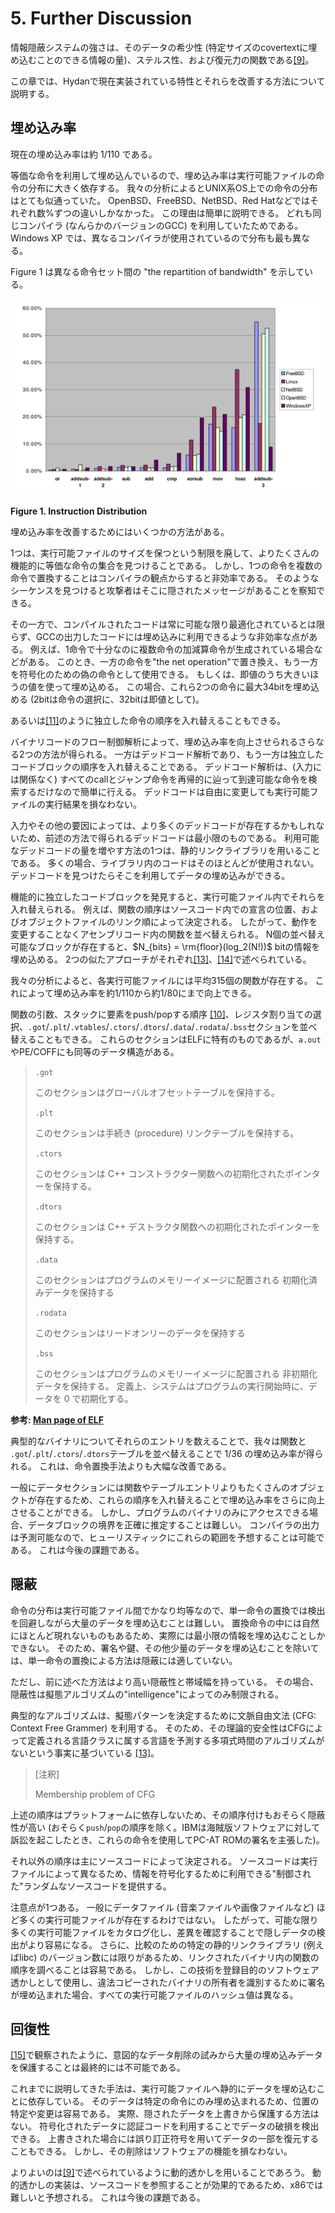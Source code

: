 # 5. Further Discussion

情報隠蔽システムの強さは、そのデータの希少性 (特定サイズのcovertextに埋め込むことのできる情報の量)、ステルス性、および復元力の関数である[[9]](#bib-9)。

この章では、Hydanで現在実装されている特性とそれらを改善する方法について説明する。

## 埋め込み率

現在の埋め込み率は約 1/110 である。

等価な命令を利用して埋め込んでいるので、埋め込み率は実行可能ファイルの命令の分布に大きく依存する。
我々の分析によるとUNIX系OS上での命令の分布はとても似通っていた。
OpenBSD、FreeBSD、NetBSD、Red Hatなどではそれぞれ数%ずつの違いしかなかった。
この理由は簡単に説明できる。
どれも同じコンパイラ (なんらかのバージョンのGCC) を利用していたためである。
Windows XP では、異なるコンパイラが使用されているので分布も最も異なる。

Figure 1 は異なる命令セット間の "the repartition of bandwidth" を示している。

![Figure 1. Instruction Distribution](fig1.png)

**Figure 1. Instruction Distribution**

埋め込み率を改善するためにはいくつかの方法がある。

1つは、実行可能ファイルのサイズを保つという制限を廃して、よりたくさんの機能的に等価な命令の集合を見つけることである。
しかし、1つの命令を複数の命令で置換することはコンパイラの観点からすると非効率である。
そのようなシーケンスを見つけると攻撃者はそこに隠されたメッセージがあることを察知できる。

その一方で、コンパイルされたコードは常に可能な限り最適化されているとは限らず、GCCの出力したコードには埋め込みに利用できるような非効率な点がある。
例えば、1命令で十分なのに複数命令の加減算命令が生成されている場合などがある。
このとき、一方の命令を"the net operation"で置き換え、もう一方を符号化のための偽の命令として使用できる。
もしくは、即値のうち大きいほうの値を使って埋め込める。
この場合、これら2つの命令に最大34bitを埋め込める (2bitは命令の選択に、32bitは即値として)。

あるいは[[11]](#bib-11)のように独立した命令の順序を入れ替えることもできる。

バイナリコードのフロー制御解析によって、埋め込み率を向上させられるさらなる2つの方法が得られる。
一方はデッドコード解析であり、もう一方は独立したコードブロックの順序を入れ替えることである。
デッドコード解析は、(入力には関係なく) すべてのcallとジャンプ命令を再帰的に辿って到達可能な命令を検索するだけなので簡単に行える。
デッドコードは自由に変更しても実行可能ファイルの実行結果を損なわない。

入力やその他の要因によっては、より多くのデッドコードが存在するかもしれないため、前述の方法で得られるデッドコードは最小限のものである。
利用可能なデッドコードの量を増やす方法の1つは、静的リンクライブラリを用いることである。
多くの場合、ライブラリ内のコードはそのほとんどが使用されない。
デッドコードを見つけたらそこを利用してデータの埋め込みができる。

<!-- textlint-disable preset-ja-technical-writing/no-exclamation-question-mark -->
機能的に独立したコードブロックを発見すると、実行可能ファイル内でそれらを入れ替えられる。
例えば、関数の順序はソースコード内での宣言の位置、およびオブジェクトファイルのリンク順によって決定される。
したがって、動作を変更することなくアセンブリコード内の関数を並べ替えられる。
N個の並べ替え可能なブロックが存在すると、$N_{bits} = \rm{floor}(log_2(N!))$ bitの情報を埋め込める。
2つの似たアプローチがそれぞれ[[13]](#bib-13)、[[14]](#bib-14)で述べられている。
<!-- textlint-enable preset-ja-technical-writing/no-exclamation-question-mark -->

我々の分析によると、各実行可能ファイルには平均315個の関数が存在する。
これによって埋め込み率を約1/110から約1/80にまで向上できる。

関数の引数、スタックに要素をpush/popする順序 [[10]](#bib-10)、レジスタ割り当ての選択、`.got`/`.plt`/`.vtables`/`.ctors`/`.dtors`/`.data`/`.rodata`/`.bss`セクションを並べ替えることもできる。
これらのセクションはELFに特有のものであるが、`a.out`やPE/COFFにも同等のデータ構造がある。

> `.got`
>
> このセクションはグローバルオフセットテーブルを保持する。
>
> `.plt`
>
> このセクションは手続き (procedure) リンクテーブルを保持する。
>
> `.ctors`
>
> このセクションは C++ コンストラクター関数への初期化されたポインターを保持する。
>
> `.dtors`
>
> このセクションは C++ デストラクタ関数への初期化されたポインターを保持する。
>
> `.data`
>
> このセクションはプログラムのメモリーイメージに配置される 初期化済みデータを保持する
>
> `.rodata`
>
> このセクションはリードオンリーのデータを保持する
>
> `.bss`
>
> このセクションはプログラムのメモリーイメージに配置される 非初期化データを保持する。 定義上、システムはプログラムの実行開始時に、データを 0 で初期化する。

**参考: [Man page of ELF](https://linuxjm.osdn.jp/html/LDP_man-pages/man5/elf.5.html)**

典型的なバイナリについてそれらのエントリを数えることで、我々は関数と `.got`/`.plt`/`.ctors`/`.dtors`テーブルを並べ替えることで 1/36 の埋め込み率が得られる。
これは、命令置換手法よりも大幅な改善である。

一般にデータセクションには関数やテーブルエントリよりもたくさんのオブジェクトが存在するため、これらの順序を入れ替えることで埋め込み率をさらに向上させることができる。
しかし、プログラムのバイナリのみにアクセスできる場合、データブロックの境界を正確に推定することは難しい。
コンパイラの出力は予測可能なので、ヒューリスティックにこれらの範囲を予想することは可能である。
これは今後の課題である。

## 隠蔽

命令の分布は実行可能ファイル間でかなり均等なので、単一命令の置換では検出を回避しながら大量のデータを埋め込むことは難しい。
置換命令の中には自然にほとんど現れないものもあるため、実際には最小限の情報を埋め込むことしかできない。
そのため、署名や鍵、その他少量のデータを埋め込むことを除いては、単一命令の置換による方法は隠蔽には適していない。

ただし、前に述べた方法はより高い隠蔽性と帯域幅を持っている。
その場合、隠蔽性は擬態アルゴリズムの"intelligence"によってのみ制限される。

典型的なアルゴリズムは、擬態パターンを決定するために文脈自由文法 (CFG: Context Free Grammer) を利用する。
そのため、その理論的安全性はCFGによって定義される言語クラスに属する言語を予測する多項式時間のアルゴリズムがないという事実に基づいている [[13]](#bib-13)。

> [注釈]
>
> Membership problem of CFG

上述の順序はプラットフォームに依存しないため、その順序付けもおそらく隠蔽性が高い (おそらく`push`/`pop`の順序を除く。IBMは海賊版ソフトウェアに対して訴訟を起こしたとき、これらの命令を使用してPC-AT ROMの署名を主張した)。

それ以外の順序は主にソースコードによって決定される。
ソースコードは実行ファイルによって異なるため、情報を符号化するために利用できる"制御された"ランダムなソースコードを提供する。

注意点が1つある。
一般にデータファイル (音楽ファイルや画像ファイルなど) ほど多くの実行可能ファイルが存在するわけではない。
したがって、可能な限り多くの実行可能ファイルをカタログ化し、差異を確認することで隠しデータの検出がより容易になる。
さらに、比較のための特定の静的リンクライブラリ (例えばlibc) のバージョン数には限りがあるため、リンクされたバイナリ内の関数の順序を調べることは容易である。
しかし、この技術を登録目的のソフトウェア透かしとして使用し、違法コピーされたバイナリの所有者を識別するために署名が埋め込まれた場合、すべての実行可能ファイルのハッシュ値は異なる。

## 回復性

[[15]](#bib-15)で観察されたように、意図的なデータ削除の試みから大量の埋め込みデータを保護することは最終的には不可能である。

これまでに説明してきた手法は、実行可能ファイルへ静的にデータを埋め込むことに依存している。
そのデータは特定の命令にのみ埋め込まれるため、位置の特定や変更は容易である。
実際、隠されたデータを上書きから保護する方法はない。
符号化されたデータに認証コードを利用することでデータの破損を検出できる。
上書きされた場合には誤り訂正符号を用いてデータの一部を復元することもできる。
しかし、その削除はソフトウェアの機能を損なわない。

よりよいのは[[9]](#bib-9)で述べられているように動的透かしを用いることであろう。
動的透かしの実装は、ソースコードを参照することが効果的であるため、x86では難しいと予想される。
これは今後の課題である。
